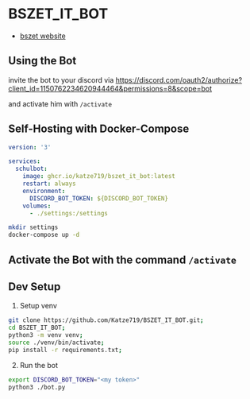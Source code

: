 # BSZET_IT_BOT
- [bszet website](https://geschuetzt.bszet.de/index.php?dir=/Schuelerbereich/BS&sort=name)

## Using the Bot

invite the bot to your discord via https://discord.com/oauth2/authorize?client_id=1150762234620944464&permissions=8&scope=bot

and activate him with `/activate`

## Self-Hosting with Docker-Compose

```yml
version: '3'

services:
  schulbot:
    image: ghcr.io/katze719/bszet_it_bot:latest
    restart: always
    environment:
      DISCORD_BOT_TOKEN: ${DISCORD_BOT_TOKEN}
    volumes:
      - ./settings:/settings
```

```sh
mkdir settings
docker-compose up -d
```

## Activate the Bot with the command `/activate`

## Dev Setup

1. Setup venv

```sh
git clone https://github.com/Katze719/BSZET_IT_BOT.git;
cd BSZET_IT_BOT;
python3 -m venv venv;
source ./venv/bin/activate;
pip install -r requirements.txt;
```

2. Run the bot

```sh
export DISCORD_BOT_TOKEN="<my token>"
python3 ./bot.py
```
